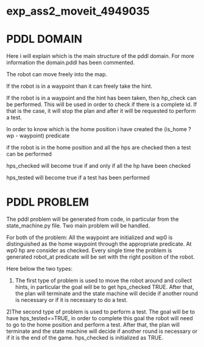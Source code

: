 # exp_ass2_moveit_4949035

# PDDL DOMAIN

Here i will explain which is the main structure of the pddl domain. For more information the domain.pddl has been commented.

The robot can move freely into the map.

If the robot is in a waypoint than it can freely take the hint.

If the robot is in a waypoint and the hint has been taken, then hp_check can be performed. This will be used in order to check if there is a complete id. If that is the case, it will stop the plan and after it will be requested to perform a test.

In order to know which is the home position i have created the (is_home ?wp - waypoint) predicate

if the robot is in the home position and all the hps are checked then a test can be performed

hps_checked will become true if and only if all the hp have been checked

hps_tested will become true if a test has been performed

# PDDL PROBLEM

The pddl problem will be generated from code, in particular from the state_machine.py file. Two main problem will be handled.

For both of the problem:
All the waypoint are initialized and wp0 is distinguished as the home waypoint through the appropriate predicate. At wp0 hp are consider as checked.
Every single time the problem is generated robot_at predicate will be set with the right position of the robot.

Here below the two types:

1) The first type of problem is used to move the robot around and collect hints, in particular the goal will be to get hps_checked TRUE. After that, the plan will terminate and the state machine will decide if another round is necessary or if it is necessary to do a test.

2)The second type of problem is used to perform a test. The goal will be to have hps_tested==TRUE, in order to complete this goal the robot will need to go to the home position and perform a test. After that, the plan will terminate and the state machine will decide if another round is necessary or if it is the end of the game.
hps_checked is initialized as TRUE.
